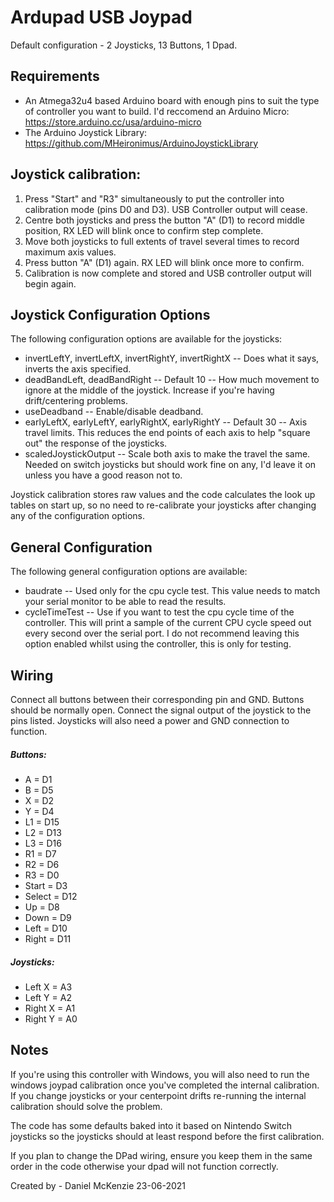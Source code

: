 # Ardupad USB Joypad

Default configuration - 2 Joysticks, 13 Buttons, 1 Dpad.

## Requirements
- An Atmega32u4 based Arduino board with enough pins to suit the type of controller you want to build. I'd reccomend an Arduino Micro: https://store.arduino.cc/usa/arduino-micro
- The Arduino Joystick Library: https://github.com/MHeironimus/ArduinoJoystickLibrary

## Joystick calibration:
1. Press "Start" and "R3" simultaneously to put the controller into calibration mode (pins D0 and D3). USB Controller output will cease.
2. Centre both joysticks and press the button "A" (D1) to record middle position, RX LED will blink once to confirm step complete.
3. Move both joysticks to full extents of travel several times to record maximum axis values.
4. Press button "A" (D1) again. RX LED will blink once more to confirm.
5. Calibration is now complete and stored and USB controller output will begin again.

## Joystick Configuration Options
The following configuration options are available for the joysticks:
- invertLeftY, invertLeftX, invertRightY, invertRightX -- Does what it says, inverts the axis specified.
- deadBandLeft, deadBandRight -- Default 10 -- How much movement to ignore at the middle of the joystick. Increase if you're having drift/centering problems.
- useDeadband -- Enable/disable deadband.
- earlyLeftX, earlyLeftY, earlyRightX, earlyRightY -- Default 30 -- Axis travel limits. This reduces the end points of each axis to help "square out" the response of the joysticks. 
- scaledJoystickOutput -- Scale both axis to make the travel the same. Needed on switch joysticks but should work fine on any, I'd leave it on unless you have a good reason not to.

Joystick calibration stores raw values and the code calculates the look up tables on start up, so no need to re-calibrate your joysticks after changing any of the configuration options.

## General Configuration
The following general configuration options are available:
- baudrate -- Used only for the cpu cycle test. This value needs to match your serial monitor to be able to read the results.
- cycleTimeTest -- Use if you want to test the cpu cycle time of the controller. This will print a sample of the current CPU cycle speed out every second over the serial port. I do not recommend leaving this option enabled whilst using the controller, this is only for testing.

## Wiring
Connect all buttons between their corresponding pin and GND. Buttons should be normally open.
Connect the signal output of the joystick to the pins listed. Joysticks will also need a power and GND connection to function.

##### Buttons:
- A = D1
- B = D5
- X = D2
- Y = D4
- L1 = D15
- L2 = D13
- L3 = D16
- R1 = D7
- R2 = D6
- R3 = D0
- Start = D3
- Select = D12
- Up = D8
- Down = D9
- Left = D10
- Right = D11

##### Joysticks:
- Left X = A3
- Left Y = A2
- Right X = A1
- Right Y = A0


## Notes
If you're using this controller with Windows, you will also need to run the windows joypad calibration once you've completed the internal calibration.
If you change joysticks or your centerpoint drifts re-running the internal calibration should solve the problem.

The code has some defaults baked into it based on Nintendo Switch joysticks so the joysticks should at least respond before the first calibration.

If you plan to change the DPad wiring, ensure you keep them in the same order in the code otherwise your dpad will not function correctly.

Created by - Daniel McKenzie
23-06-2021
